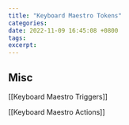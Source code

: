 ```yaml
---
title: "Keyboard Maestro Tokens"
categories: 
date: 2022-11-09 16:45:08 +0800
tags: 
excerpt: 
---
```








## Misc


[[Keyboard Maestro Triggers]]

[[Keyboard Maestro Actions]]



